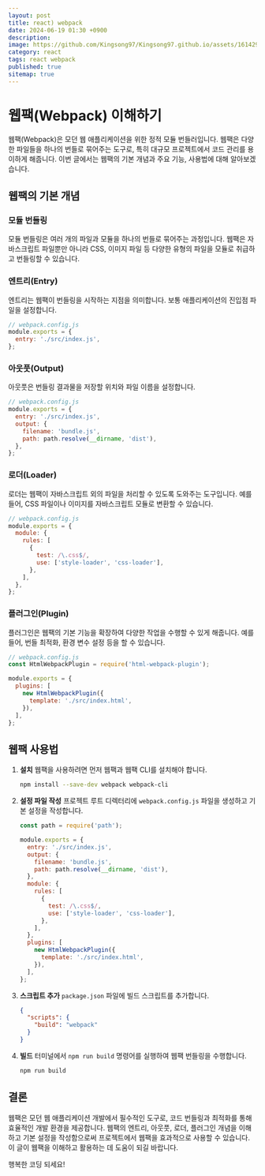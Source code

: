 ```yaml
---
layout: post
title: react) webpack
date: 2024-06-19 01:30 +0900
description:
image: https://github.com/Kingsong97/Kingsong97.github.io/assets/161429740/40a4a852-bb3e-4b05-b659-200d4f073af5
category: react
tags: react webpack
published: true
sitemap: true
---
```



# 웹팩(Webpack) 이해하기

웹팩(Webpack)은 모던 웹 애플리케이션을 위한 정적 모듈 번들러입니다. 웹팩은 다양한 파일들을 하나의 번들로 묶어주는 도구로, 특히 대규모 프로젝트에서 코드 관리를 용이하게 해줍니다. 이번 글에서는 웹팩의 기본 개념과 주요 기능, 사용법에 대해 알아보겠습니다.

## 웹팩의 기본 개념

### 모듈 번들링

모듈 번들링은 여러 개의 파일과 모듈을 하나의 번들로 묶어주는 과정입니다. 웹팩은 자바스크립트 파일뿐만 아니라 CSS, 이미지 파일 등 다양한 유형의 파일을 모듈로 취급하고 번들링할 수 있습니다.

### 엔트리(Entry)

엔트리는 웹팩이 번들링을 시작하는 지점을 의미합니다. 보통 애플리케이션의 진입점 파일을 설정합니다.

```javascript
// webpack.config.js
module.exports = {
  entry: './src/index.js',
};
```

### 아웃풋(Output)

아웃풋은 번들링 결과물을 저장할 위치와 파일 이름을 설정합니다.

```javascript
// webpack.config.js
module.exports = {
  entry: './src/index.js',
  output: {
    filename: 'bundle.js',
    path: path.resolve(__dirname, 'dist'),
  },
};
```

### 로더(Loader)

로더는 웹팩이 자바스크립트 외의 파일을 처리할 수 있도록 도와주는 도구입니다. 예를 들어, CSS 파일이나 이미지를 자바스크립트 모듈로 변환할 수 있습니다.

```javascript
// webpack.config.js
module.exports = {
  module: {
    rules: [
      {
        test: /\.css$/,
        use: ['style-loader', 'css-loader'],
      },
    ],
  },
};
```

### 플러그인(Plugin)

플러그인은 웹팩의 기본 기능을 확장하여 다양한 작업을 수행할 수 있게 해줍니다. 예를 들어, 번들 최적화, 환경 변수 설정 등을 할 수 있습니다.

```javascript
// webpack.config.js
const HtmlWebpackPlugin = require('html-webpack-plugin');

module.exports = {
  plugins: [
    new HtmlWebpackPlugin({
      template: './src/index.html',
    }),
  ],
};
```

## 웹팩 사용법

1. **설치**
   웹팩을 사용하려면 먼저 웹팩과 웹팩 CLI를 설치해야 합니다.

   ```bash
   npm install --save-dev webpack webpack-cli
   ```

2. **설정 파일 작성**
   프로젝트 루트 디렉터리에 `webpack.config.js` 파일을 생성하고 기본 설정을 작성합니다.

   ```javascript
   const path = require('path');

   module.exports = {
     entry: './src/index.js',
     output: {
       filename: 'bundle.js',
       path: path.resolve(__dirname, 'dist'),
     },
     module: {
       rules: [
         {
           test: /\.css$/,
           use: ['style-loader', 'css-loader'],
         },
       ],
     },
     plugins: [
       new HtmlWebpackPlugin({
         template: './src/index.html',
       }),
     ],
   };
   ```

3. **스크립트 추가**
   `package.json` 파일에 빌드 스크립트를 추가합니다.

   ```json
   {
     "scripts": {
       "build": "webpack"
     }
   }
   ```

4. **빌드**
   터미널에서 `npm run build` 명령어를 실행하여 웹팩 번들링을 수행합니다.

   ```bash
   npm run build
   ```

## 결론

웹팩은 모던 웹 애플리케이션 개발에서 필수적인 도구로, 코드 번들링과 최적화를 통해 효율적인 개발 환경을 제공합니다. 웹팩의 엔트리, 아웃풋, 로더, 플러그인 개념을 이해하고 기본 설정을 작성함으로써 프로젝트에서 웹팩을 효과적으로 사용할 수 있습니다. 이 글이 웹팩을 이해하고 활용하는 데 도움이 되길 바랍니다.

행복한 코딩 되세요!
